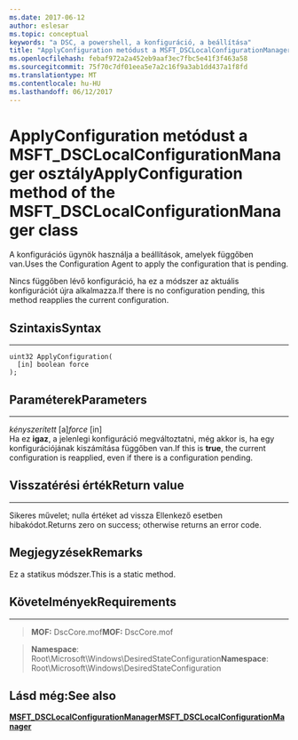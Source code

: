 ```yaml
---
ms.date: 2017-06-12
author: eslesar
ms.topic: conceptual
keywords: "a DSC, a powershell, a konfiguráció, a beállítása"
title: "ApplyConfiguration metódust a MSFT_DSCLocalConfigurationManager osztály"
ms.openlocfilehash: febaf972a2a452eb9aaf3ec7fbc5e41f3f463a58
ms.sourcegitcommit: 75f70c7df01eea5e7a2c16f9a3ab1dd437a1f8fd
ms.translationtype: MT
ms.contentlocale: hu-HU
ms.lasthandoff: 06/12/2017
---
```

# <a name="applyconfiguration-method-of-the-msftdsclocalconfigurationmanager-class"></a><span data-ttu-id="07699-103">ApplyConfiguration metódust a MSFT_DSCLocalConfigurationManager osztály</span><span class="sxs-lookup"><span data-stu-id="07699-103">ApplyConfiguration method of the MSFT_DSCLocalConfigurationManager class</span></span>

<span data-ttu-id="07699-104">A konfigurációs ügynök használja a beállítások, amelyek függőben van.</span><span class="sxs-lookup"><span data-stu-id="07699-104">Uses the Configuration Agent to apply the configuration that is pending.</span></span> 

<span data-ttu-id="07699-105">Nincs függőben lévő konfiguráció, ha ez a módszer az aktuális konfigurációt újra alkalmazza.</span><span class="sxs-lookup"><span data-stu-id="07699-105">If there is no configuration pending, this method reapplies the current configuration.</span></span>


## <a name="syntax"></a><span data-ttu-id="07699-106">Szintaxis</span><span class="sxs-lookup"><span data-stu-id="07699-106">Syntax</span></span>
------

```mof
uint32 ApplyConfiguration(
  [in] boolean force
);
```

## <a name="parameters"></a><span data-ttu-id="07699-107">Paraméterek</span><span class="sxs-lookup"><span data-stu-id="07699-107">Parameters</span></span>
----------

<span data-ttu-id="07699-108">*kényszerített* \[a\]</span><span class="sxs-lookup"><span data-stu-id="07699-108">*force* \[in\]</span></span>  
<span data-ttu-id="07699-109">Ha ez **igaz**, a jelenlegi konfiguráció megváltoztatni, még akkor is, ha egy konfigurációjának kiszámítása függőben van.</span><span class="sxs-lookup"><span data-stu-id="07699-109">If this is **true**, the current configuration is reapplied, even if there is a configuration pending.</span></span>

## <a name="return-value"></a><span data-ttu-id="07699-110">Visszatérési érték</span><span class="sxs-lookup"><span data-stu-id="07699-110">Return value</span></span>
------------

<span data-ttu-id="07699-111">Sikeres művelet; nulla értéket ad vissza Ellenkező esetben hibakódot.</span><span class="sxs-lookup"><span data-stu-id="07699-111">Returns zero on success; otherwise returns an error code.</span></span>

## <a name="remarks"></a><span data-ttu-id="07699-112">Megjegyzések</span><span class="sxs-lookup"><span data-stu-id="07699-112">Remarks</span></span>

<span data-ttu-id="07699-113">Ez a statikus módszer.</span><span class="sxs-lookup"><span data-stu-id="07699-113">This is a static method.</span></span>

## <a name="requirements"></a><span data-ttu-id="07699-114">Követelmények</span><span class="sxs-lookup"><span data-stu-id="07699-114">Requirements</span></span>
------------
><span data-ttu-id="07699-115">**MOF:** DscCore.mof</span><span class="sxs-lookup"><span data-stu-id="07699-115">**MOF:** DscCore.mof</span></span>

><span data-ttu-id="07699-116">**Namespace**: Root\Microsoft\Windows\DesiredStateConfiguration</span><span class="sxs-lookup"><span data-stu-id="07699-116">**Namespace**: Root\Microsoft\Windows\DesiredStateConfiguration</span></span>


## <a name="see-also"></a><span data-ttu-id="07699-117">Lásd még:</span><span class="sxs-lookup"><span data-stu-id="07699-117">See also</span></span>


[<span data-ttu-id="07699-118">**MSFT_DSCLocalConfigurationManager**</span><span class="sxs-lookup"><span data-stu-id="07699-118">**MSFT_DSCLocalConfigurationManager**</span></span>](msft-dsclocalconfigurationmanager.md)

 

 



